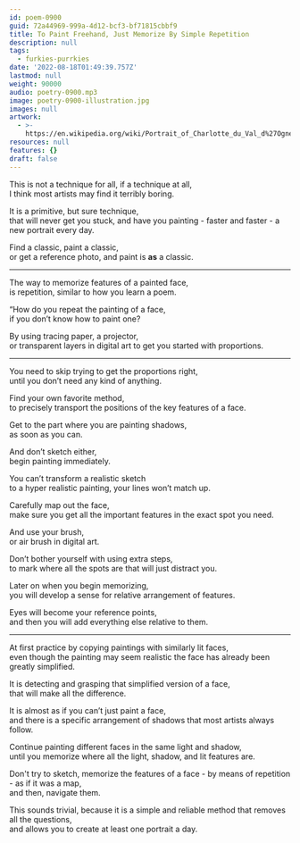```yaml
---
id: poem-0900
guid: 72a44969-999a-4d12-bcf3-bf71815cbbf9
title: To Paint Freehand, Just Memorize By Simple Repetition
description: null
tags:
  - furkies-purrkies
date: '2022-08-18T01:49:39.757Z'
lastmod: null
weight: 90000
audio: poetry-0900.mp3
image: poetry-0900-illustration.jpg
images: null
artwork:
  - >-
    https://en.wikipedia.org/wiki/Portrait_of_Charlotte_du_Val_d%27Ognes_(Marie-Denise_Villers)
resources: null
features: {}
draft: false
---
```


This is not a technique for all, if a technique at all,\
I think most artists may find it terribly boring.

It is a primitive, but sure technique,\
that will never get you stuck, and have you painting - faster and faster - a new portrait every day.

Find a classic, paint a classic,\
or get a reference photo, and paint is **as** a classic.

---

The way to memorize features of a painted face,\
is repetition, similar to how you learn a poem.

“How do you repeat the painting of a face,\
if you don’t know how to paint one?

By using tracing paper, a projector,\
or transparent layers in digital art to get you started with proportions.

---

You need to skip trying to get the proportions right,\
until you don’t need any kind of anything.

Find your own favorite method,\
to precisely transport the positions of the key features of a face.

Get to the part where you are painting shadows,\
as soon as you can.

And don’t sketch either,\
begin painting immediately.

You can’t transform a realistic sketch\
to a hyper realistic painting, your lines won’t match up.

Carefully map out the face,\
make sure you get all the important features in the exact spot you need.

And use your brush,\
or air brush in digital art.

Don’t bother yourself with using extra steps,\
to mark where all the spots are that will just distract you.

Later on when you begin memorizing,\
you will develop a sense for relative arrangement of features.

Eyes will become your reference points,\
and then you will add everything else relative to them.

---

At first practice by copying paintings with similarly lit faces,\
even though the painting may seem realistic the face has already been greatly simplified.

It is detecting and grasping that simplified version of a face,\
that will make all the difference.

It is almost as if you can’t just paint a face,\
and there is a specific arrangement of shadows that most artists always follow.

Continue painting different faces in the same light and shadow,\
until you memorize where all the light, shadow, and lit features are.

Don't try to sketch, memorize the features of a face - by means of repetition - as if it was a map,\
and then, navigate them.

This sounds trivial, because it is a simple and reliable method that removes all the questions,\
and allows you to create at least one portrait a day.
